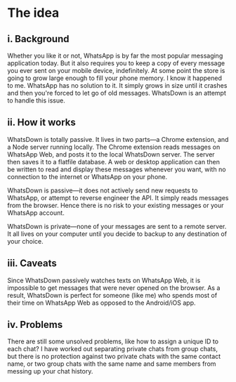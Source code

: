 # The idea

## i. Background

Whether you like it or not, WhatsApp is by far the most popular messaging application today. But it also requires you to keep a copy of every message you ever sent on your mobile device, indefinitely. At some point the store is going to grow large enough to fill your phone memory. I know it happened to me. WhatsApp has no solution to it. It simply grows in size until it crashes and then you're forced to let go of old messages. WhatsDown is an attempt to handle this issue.

## ii. How it works

WhatsDown is totally passive. It lives in two parts—a Chrome extension, and a Node server running locally. The Chrome extension reads messages on WhatsApp Web, and posts it to the local WhatsDown server. The server then saves it to a flatfile database. A web or desktop application can then be written to read and display these messages whenever you want, with no connection to the internet or WhatsApp on your phone.

WhatsDown is passive—it does not actively send new requests to WhatsApp, or attempt to reverse engineer the API. It simply reads messages from the browser. Hence there is no risk to your existing messages or your WhatsApp account.

WhatsDown is private—none of your messages are sent to a remote server. It all lives on your computer until you decide to backup to any destination of your choice.

## iii. Caveats

Since WhatsDown passively watches texts on WhatsApp Web, it is impossible to get messages that were never opened on the browser. As a result, WhatsDown is perfect for someone (like me) who spends most of their time on WhatsApp Web as opposed to the Android/iOS app.

## iv. Problems

There are still some unsolved problems, like how to assign a unique ID to each chat? I have worked out separating private chats from group chats, but there is no protection against two private chats with the same contact name, or two group chats with the same name and same members from messing up your chat history.
